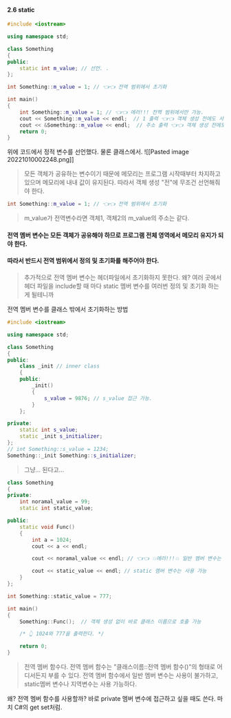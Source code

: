 #### 2.6 static
```cpp
#include <iostream>

using namespace std;

class Something
{
public:
	static int m_value; // 선언. .
};

int Something::m_value = 1; // 👈👈 전역 범위에서 초기화

int main()
{
    int Something::m_value = 1; // 👈👈 에러!!! 전역 범위에서만 가능. 
    cout << Something::m_value << endl;  // 1 출력 👈👈 객체 생성 전에도 사용 가능
    cout << &Something::m_value << endl;  // 주소 출력 👈👈 객체 생성 전에도 사용 가능
    return 0;
}
```
위에 코드에서 정적 변수를 선언했다.
물론 클래스에서.
![[Pasted image 20221010002248.png]]
>모든 객체가 공유하는 변수이기 때문에
>메모리는 프로그램 시작때부터 차지하고 있으며 메모리에 내내 값이 유지된다.
>따라서 객체 생성 "전"에 무조건 선언해줘야 한다.
```cpp
int Something::m_value = 1; // 👈👈 전역 범위에서 초기화
```  
>m_value가 전역변수라면 객체1, 객체2의 m_value의 주소는 같다.

#### 전역 멤버 변수는 모든 객체가 공유해야 하므로 프로그램 전체 영역에서 메모리 유지가 되야 한다. 
#### 따라서 반드시 전역 범위에서 정의 및 초기화를 해주어야 한다.
>추가적으로 전역 멤버 변수는 헤더파일에서 초기화하지 못한다.
>왜?
>여러 곳에서 헤더 파일을 include할 때 마다 static 멤버 변수를 여러번 정의 및 초기화 하는게 될테니까
  
전역 멤버 변수를 클래스 밖에서 초기화하는 방법
```cpp
#include <iostream>

using namespace std;

class Something
{
public:
	class _init // inner class
	{
	public:
		_init()
		{
			s_value = 9876; // s_value 접근 가능.
		}
	};

private:
	static int s_value; 
	static _init s_initializer; 
};
// int Something::s_value = 1234; 
Something::_init Something::s_initializer; 
```
>그냥... 된다고...

```cpp
class Something
{
private:
    int noramal_value = 99;
    static int static_value;

public:
    static void Func()
    {
        int a = 1024;
        cout << a << endl;

        cout << noramal_value << endl; // 👈👈 💥에러!!!💥 일반 멤버 변수는 사용할 수 없다. 

        cout << static_value << endl; // static 멤버 변수는 사용 가능
    }
};

int Something::static_value = 777;

int main()
{
    Something::Func();  // 객체 생성 없이 바로 클래스 이름으로 호출 가능

    /* 👆 1024와 777을 출력한다. */

    return 0;
}
```
>전역 멤버 함수다.
>전역 멤버 함수는 "클래스이름::전역 멤버 함수()"의 형태로 어디서든지 부를 수 있다.
>전역 멤버 함수에서 일반 멤버 변수는 사용이 불가하고, static멤버 변수나 지역변수는 사용 가능하다.

왜? 전역 멤버 함수를 사용할까?
바로 private 멤버 변수에 접근하고 싶을 때도 쓴다.
마치 C#의 get set처럼.

